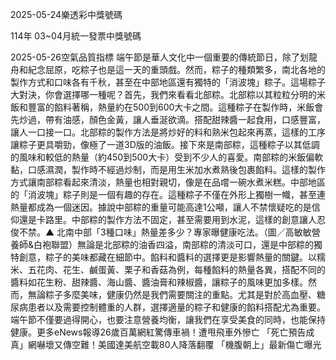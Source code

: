 
2025-05-24樂透彩中獎號碼

                                
114年 03~04月統一發票中獎號碼
                             
2025-05-26空氣品質指標
                              端午節是華人文化中一個重要的傳統節日，除了划龍舟和紀念屈原，吃粽子也是這一天的重頭戲。然而，粽子的種類繁多，南北各地的製作方式和口味各有千秋，甚至在中部地區還有獨特的「消波塊」粽子。這場粽子大對決，你會選擇哪一種呢？首先，我們來看看北部粽。北部粽以其粒粒分明的米飯和豐富的餡料著稱，熱量約在500到600大卡之間。這種粽子在製作時，米飯會先炒過，帶有油感，顏色金黃，讓人垂涎欲滴。搭配甜辣醬一起食用，口感豐富，讓人一口接一口。北部粽的製作方法是將炒好的料和熟米包起來再蒸，這樣的工序讓粽子更具嚼勁，像極了一道3D版的油飯。接下來是南部粽，這種粽子以其低調的風味和較低的熱量（約450到500大卡）受到不少人的喜愛。南部粽的米飯偏軟黏，口感濕潤，製作時不經過炒制，而是用生米加水煮熟後包裹餡料。這樣的製作方式讓南部粽看起來清淡，熱量也相對親切，像是在品嚐一碗水煮米糕。中部地區的「消波塊」粽子則是一個有趣的存在。這種粽子不僅在外形上獨樹一幟，甚至連熱量都成為一個迷因。據說中部粽的重量可能高達1公噸，讓人不禁懷疑吃的是信仰還是卡路里。中部粽的製作方法不固定，甚至需要用到水泥，這樣的創意讓人忍俊不禁。▲ 北南中部「3種口味」熱量差多少？專家曝健康吃法。（圖／高敏敏營養師&白袍聯盟）無論是北部粽的油香四溢，南部粽的清淡可口，還是中部粽的獨特創意，粽子的美味都藏在細節中。餡料和醬料的選擇更是影響熱量的關鍵。以糯米、五花肉、花生、鹹蛋黃、栗子和香菇為例，每種餡料的熱量各異，搭配不同的醬料如花生粉、甜辣醬、海山醬、醬油膏和辣椒醬，讓粽子的風味更加多樣。然而，無論粽子多麼美味，健康仍然是我們需要關注的重點。尤其是對於高血壓、糖尿病患者以及需要控制體重的人群，選擇適量的粽子和健康的餡料搭配尤為重要。端午節不僅要過得開心，也要注意營養均衡，讓我們在享受美食的同時，也能保持健康。更多eNews報導26歲百萬網紅驚傳車禍！遭甩飛車外慘亡 「死亡預告成真」網嚇壞又傳空難！美國達美航空載80人降落翻覆 「機腹朝上」最新傷亡曝光